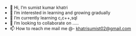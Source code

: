 - 👋 Hi, I’m sumist kumar khatri
- 👀 I’m interested in learning and growing gradually 
- 🌱 I’m currently learning c,c++,sql
- 💞️ I’m looking to collaborate on .....
- 📫 How to reach me mail me @- khatrisumist02@gmail.com

<!---
sumist02khatri/sumist02khatri is a ✨ special ✨ repository because its `README.md` (this file) appears on your GitHub profile.
You can click the Preview link to take a look at your changes.
--->
